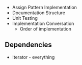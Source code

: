 - Assign Pattern Implementation
- Documentation Structure
- Unit Testing
- Implementation Conversation
	- Order of implementation

## Dependencies
- Iterator - everything 